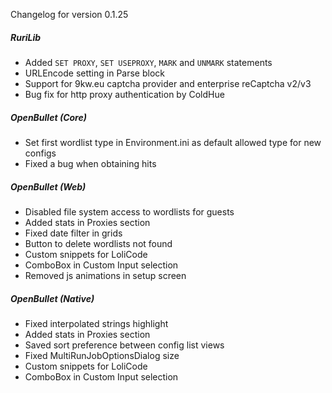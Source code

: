 Changelog for version 0.1.25

##### RuriLib
- Added `SET PROXY`, `SET USEPROXY`, `MARK` and `UNMARK` statements
- URLEncode setting in Parse block
- Support for 9kw.eu captcha provider and enterprise reCaptcha v2/v3
- Bug fix for http proxy authentication by ColdHue

##### OpenBullet (Core)
- Set first wordlist type in Environment.ini as default allowed type for new configs
- Fixed a bug when obtaining hits

##### OpenBullet (Web)
- Disabled file system access to wordlists for guests
- Added stats in Proxies section
- Fixed date filter in grids
- Button to delete wordlists not found
- Custom snippets for LoliCode
- ComboBox in Custom Input selection
- Removed js animations in setup screen

##### OpenBullet (Native)
- Fixed interpolated strings highlight
- Added stats in Proxies section
- Saved sort preference between config list views
- Fixed MultiRunJobOptionsDialog size
- Custom snippets for LoliCode
- ComboBox in Custom Input selection
